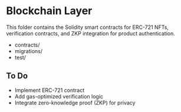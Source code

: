 # Blockchain Layer

This folder contains the Solidity smart contracts for ERC-721 NFTs, verification contracts, and ZKP integration for product authentication.

- contracts/
- migrations/
- test/

## To Do
- Implement ERC-721 contract
- Add gas-optimized verification logic
- Integrate zero-knowledge proof (ZKP) for privacy

